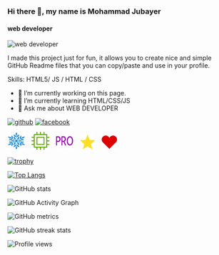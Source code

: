 ### Hi there 👋, my name is Mohammad Jubayer
#### web developer
![web developer](https://scontent.fjsr8-1.fna.fbcdn.net/v/t39.30808-6/324113361_5960322870726808_4300803247196307925_n.jpg?stp=dst-jpg_p843x403&_nc_cat=101&ccb=1-7&_nc_sid=730e14&_nc_eui2=AeF8OEapmDLvhTaCt363R9qhGWF2D50v9igZYXYPnS_2KGl0jCWKeGy53SRrlG0849MLGxOSX-YOQDngBlCLlC5N&_nc_ohc=IkYtvMFlkAcAX-TAUC5&_nc_ht=scontent.fjsr8-1.fna&oh=00_AfATbI4brgS8Sz4Jk2NxVsHX4hNFUyQXMr3lhB-Hy41eaw&oe=63BC62F4)

I made this project just for fun, it allows you to create nice and simple GitHub Readme files that you can copy/paste and use in your profile.

Skills: HTML5/ JS / HTML / CSS

- 🔭 I’m currently working on this page. 
- 🌱 I’m currently learning HTML/CSS/JS 
- 💬 Ask me about WEB DEVELOPER 


[<img src='https://cdn.jsdelivr.net/npm/simple-icons@3.0.1/icons/github.svg' alt='github' height='40'>](https://github.com/https://github.com/jubayer1418)  [<img src='https://cdn.jsdelivr.net/npm/simple-icons@3.0.1/icons/facebook.svg' alt='facebook' height='40'>](https://www.facebook.com/https://www.facebook.com/sk01787351418/)  

<a href='https://archiveprogram.github.com/'><img src='https://raw.githubusercontent.com/acervenky/animated-github-badges/master/assets/acbadge.gif' width='40' height='40'></a> <a href='https://docs.github.com/en/developers'><img src='https://raw.githubusercontent.com/acervenky/animated-github-badges/master/assets/devbadge.gif' width='40' height='40'></a> <a href='https://github.com/pricing'><img src='https://raw.githubusercontent.com/acervenky/animated-github-badges/master/assets/pro.gif' width='40' height='40'></a> <a href='https://stars.github.com/'><img src='https://raw.githubusercontent.com/acervenky/animated-github-badges/master/assets/starbadge.gif' width='35' height='35'></a> <a href='https://docs.github.com/en/github/supporting-the-open-source-community-with-github-sponsors'><img src='https://raw.githubusercontent.com/acervenky/animated-github-badges/master/assets/sponsorbadge.gif' width='35' height='35'></a> 

[![trophy](https://github-profile-trophy.vercel.app/?username=https://github.com/jubayer1418)](https://github.com/ryo-ma/github-profile-trophy)

[![Top Langs](https://github-readme-stats.vercel.app/api/top-langs/?username=https://github.com/jubayer1418)](https://github.com/anuraghazra/github-readme-stats)

![GitHub stats](https://github-readme-stats.vercel.app/api?username=https://github.com/jubayer1418&show_icons=true&count_private=true)  

![GitHub Activity Graph](https://activity-graph.herokuapp.com/graph?username=https://github.com/jubayer1418)  

![GitHub metrics](https://metrics.lecoq.io/https://github.com/jubayer1418)  

![GitHub streak stats](https://streak-stats.demolab.com/?user=https://github.com/jubayer1418)  

![Profile views](https://gpvc.arturio.dev/https://github.com/jubayer1418)  
